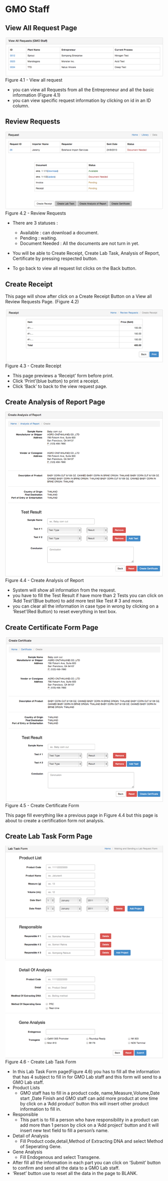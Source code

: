 GMO Staff
======

View All Request Page
------

![Screenshot](images/gmo-view-all-request.png)
Figure 4.1 - View all request 

* you can view all Requests from all the Entrepreneur and all the basic information (Figure 4.1)
* you can view specific request information by clicking on id in an ID column.

Review Requests
------

![Screenshot](images/gmo-review-request.png)
Figure 4.2 - Review Requests

* There are 3 statuses : 
    * Available : can download a document.
    * Pending : waiting.
    * Document Needed : All the documents are not turn in yet.

* You will be able to Create Receipt, Create Lab Task, Analysis of Report, Certificate by pressing respected button.
* To go back to view all request list clicks on the Back button.

Create Receipt
------

This page will show after click on a Create Receipt Button on a View all Review Requests Page. (Figure 4.2) 

![Screenshot](images/gmo-create-receipt.png)
Figure 4.3 - Create Receipt

* This page previews a ‘Receipt’ form before print.
* Click ‘Print’(blue button) to print a receipt.
* Click ‘Back’ to back to the view request page.

Create Analysis of Report Page
------

![Screenshot](images/gmo-create-analysis.png)
Figure 4.4 - Create Analysis of Report 

* System will show all information from the request.
* you have to fill the Test Result if have more than 2 Tests you can click on ‘Add Test’(Blue button) to add more test like Test # 3 and more.
* you can clear all the information in case type in wrong by clicking on a ‘Reset’(Red Button) to reset everything in text box.

Create Certificate Form Page
------

![Screenshot](images/gmo-create-certificate.png)
Figure 4.5 - Create Certificate Form 

This page fill everything like a previous page in Figure 4.4 but this page is about to create a certification form not analysis.

Create Lab Task Form Page
------

![Screenshot](images/create-lab-task-1.png)
![Screenshot](images/create-lab-task-2.png)
Figure 4.6 - Create Lab Task Form

* In this Lab Task Form page(Figure 4.6) you has to fill all the information that has 4 subject to fill in for GMO Lab staff and  this form will send to a GMO Lab staff.
* Product Lists
    * GMO staff has to fill in a product code, name,Measure,Volume,Date start ,Date Finish and GMO staff can add more product at one time by click on a ‘Add product’ button this will insert other product information to fill in.
* Responsible
    * This part is to fill a person who have responsibility in a product can add more than 1 person by click on a ‘Add project’ button and it will insert new text field to fill a person’s name.
* Detail of Analysis
    * Fill Product code,detail,Method of Extracting DNA and select Method of Seperating Gene.
* Gene Analysis
    * Fill Endogenous and select Transgene.
* After fill all the information in each part you can click on ‘Submit’ button to confirm and send all the data to a GMO Lab staff.
* ‘Reset’ button use to reset all the data in the page to BLANK.


